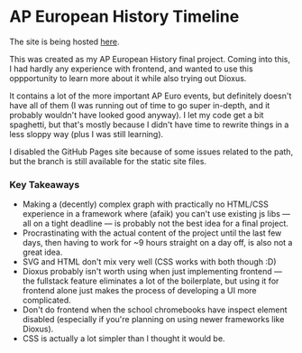 # AP European History Timeline

The site is being hosted [here](https://timeline.static.domains/).

This was created as my AP European History final project. Coming into this, I had hardly any experience with frontend, and wanted to use this oppportunity to learn more about it while also trying out Dioxus.

It contains a lot of the more important AP Euro events, but definitely doesn't have all of them (I was running out of time to go super in-depth, and it probably wouldn't have looked good anyway).
I let my code get a bit spaghetti, but that's mostly because I didn't have time to rewrite things in a less sloppy way (plus I was still learning).

I disabled the GitHub Pages site because of some issues related to the path, but the branch is still available for the static site files.

### Key Takeaways
- Making a (decently) complex graph with practically no HTML/CSS experience in a framework where (afaik) you can't use existing js libs &mdash; all on a tight deadline &mdash; is probably not the best idea for a final project.
- Procrastinating with the actual content of the project until the last few days, then having to work for ~9 hours straight on a day off, is also not a great idea.
- SVG and HTML don't mix very well (CSS works with both though :D)
- Dioxus probably isn't worth using when just implementing frontend &mdash; the fullstack feature eliminates a lot of the boilerplate, but using it for frontend alone just makes the process of developing a UI more complicated.
- Don't do frontend when the school chromebooks have inspect element disabled (especially if you're planning on using newer frameworks like Dioxus).
- CSS is actually a lot simpler than I thought it would be.